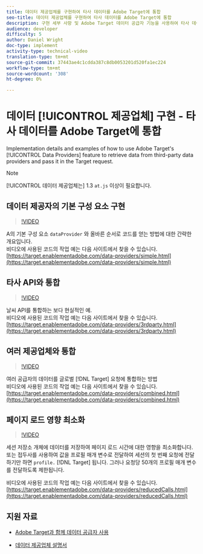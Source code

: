 ```yaml
---
title: 데이터 제공업체를 구현하여 타사 데이터를 Adobe Target에 통합
seo-title: 데이터 제공업체를 구현하여 타사 데이터를 Adobe Target에 통합
description: 구현 세부 사항 및 Adobe Target 데이터 공급자 기능을 사용하여 타사 데이터 공급자로부터 데이터를 검색하고 Target 요청에 전달하는 방법에 대한 예입니다.
audience: developer
difficulty: 5
author: Daniel Wright
doc-type: implement
activity-type: technical-video
translation-type: tm+mt
source-git-commit: 37443ae4c1cdda387c8db0053201d520fa1ec224
workflow-type: tm+mt
source-wordcount: '308'
ht-degree: 0%

---
```



# 데이터 [!UICONTROL 제공업체] 구현 - 타사 데이터를 Adobe Target에 통합

Implementation details and examples of how to use Adobe Target&#39;s [!UICONTROL Data Providers] feature to retrieve data from third-party data providers and pass it in the Target request.

>[!NOTE]
>
>[!UICONTROL 데이터 제공업체는] 1.3 `at.js` 이상이 필요합니다.

## 데이터 제공자의 기본 구성 요소 구현

>[!VIDEO](https://video.tv.adobe.com/v/22348/?quality=12)

A의 기본 구성 요소 `dataProvider` 와 올바른 순서로 코드를 얻는 방법에 대한 간략한 개요입니다.\
비디오에 사용된 코드의 작업 예는 다음 사이트에서 찾을 수 있습니다.
[https://target.enablementadobe.com/data-providers/simple.html](https://target.enablementadobe.com/data-providers/simple.html)

## 타사 API와 통합

>[!VIDEO](https://video.tv.adobe.com/v/22345/)

날씨 API를 통합하는 보다 현실적인 예.\
비디오에 사용된 코드의 작업 예는 다음 사이트에서 찾을 수 있습니다.
[https://target.enablementadobe.com/data-providers/3rdparty.html](https://target.enablementadobe.com/data-providers/3rdparty.html)

## 여러 제공업체와 통합

>[!VIDEO](https://video.tv.adobe.com/v/22346/)

여러 공급자의 데이터를 글로벌 [!DNL Target] 요청에 통합하는 방법\
비디오에 사용된 코드의 작업 예는 다음 사이트에서 찾을 수 있습니다.
[https://target.enablementadobe.com/data-providers/combined.html](https://target.enablementadobe.com/data-providers/combined.html)

## 페이지 로드 영향 최소화

>[!VIDEO](https://video.tv.adobe.com/v/22347/)

세션 저장소 개체에 데이터를 저장하여 페이지 로드 시간에 대한 영향을 최소화합니다. 또는 접두사를 사용하여 값을 프로필 매개 변수로 전달하여 세션의 첫 번째 요청에 전달하기만 하면 `profile.` [!DNL Target] 됩니다. 그러나 요청당 50개의 프로필 매개 변수를 전달하도록 제한됩니다.

비디오에 사용된 코드의 작업 예는 다음 사이트에서 찾을 수 있습니다. [https://target.enablementadobe.com/data-providers/reducedCalls.html](https://target.enablementadobe.com/data-providers/reducedCalls.html)

## 지원 자료

* [Adobe Target과 함께 데이터 공급자 사용](use-data-providers-to-integrate-third-party-data.md)

* [데이터 제공업체 설명서](https://docs.adobe.com/content/help/en/target/using/implement-target/client-side/functions-overview/targetgobalsettings.html#data-providers)